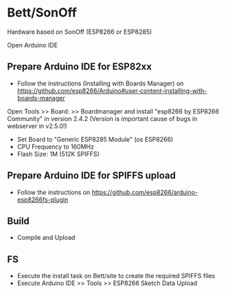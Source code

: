 # Bett/SonOff

Hardware based on SonOff (ESP8266 or ESP8285)

Open Arduino IDE

## Prepare Arduino IDE for ESP82xx

* Follow the instructions (Installing with Boards Manager) on https://github.com/esp8266/Arduino#user-content-installing-with-boards-manager

Open Tools >> Board: >> Boardmanager and install "esp8266 by ESP8266 Community" in version 2.4.2 (Version is important cause of bugs in webserver in v2.5.0!)

* Set Board to "Generic ESP8285 Module" (os ESP8266)
* CPU Frequency to 160MHz
* Flash Size: 1M (512K SPIFFS)

## Prepare Arduino IDE for SPIFFS upload

* Follow the instructions on https://github.com/esp8266/arduino-esp8266fs-plugin

## Build
* Compile and Upload

## FS

* Execute the install task on Bett/site to create the required SPIFFS files
* Execute Arduino IDE >> Tools >> ESP8266 Sketch Data Upload
